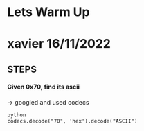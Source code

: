 # Lets Warm Up

# xavier 16/11/2022

## STEPS

#### Given 0x70, find its ascii
-> googled and used codecs
```
python
codecs.decode("70", 'hex').decode("ASCII")
```